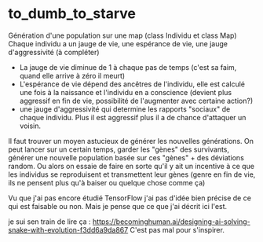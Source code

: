 # to_dumb_to_starve

Génération d'une population sur une map (class Individu et class Map)
Chaque individu a un jauge de vie, une espérance de vie, une jauge d'aggressivité (à compléter)

 - La jauge de vie diminue de 1 à chaque pas de temps (c'est sa faim, quand elle arrive à zéro il meurt)
 - L'espérance de vie dépend des ancêtres de l'individu, elle est calculé une fois à la naissance et l'individu en a conscience (devient plus aggressif en fin de vie, possibilité de l'augmenter avec certaine action?)
 - une jauge d'aggressivité qui determine les rapports "sociaux" de chaque individu. Plus il est aggressif plus il a de chance d'attaquer un voisin.
 
 Il faut trouver un moyen astucieux de générer les nouvelles générations. On peut lancer sur un certain temps, garder les "gènes" des survivants, générer une nouvelle population basée sur ces "gènes" + des déviations random. 
 Ou alors on essaie de faire en sorte qu'il y ait un incentive à ce que les individus se reproduisent et transmettent leur gènes (genre en fin de vie, ils ne pensent plus qu'à baiser ou quelque chose comme ça) 
 
 Vu que j'ai pas encore étudié TensorFlow j'ai pas d'idée bien précise de ce qui est faisable ou non. Mais je pense que ce que j'ai décrit ici l'est.

je sui sen train de lire ça : https://becominghuman.ai/designing-ai-solving-snake-with-evolution-f3dd6a9da867
C'est pas mal pour s'inspirer.
